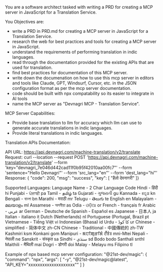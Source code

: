 You are a software architect tasked with writing a PRD for creating a MCP server in JavaScript for a Translation Service. 

You Objectives are: 
- write a PRD in PRD.md for creating a MCP server in JavaScript for a Translation Service.
- research the web for best practices and tools for creating a MCP server in JavaScript.
- understand the requirements of performing translation in indic languages.
- read through the documentation provided for the existing APIs that are used for translation.
- find best practices for documentation of this MCP server. 
- write down the documenation on how to use this mcp server in editors and tools like Claude, GPT, Windsurf, Cursor, etc. in the JSON configuration format as per the mcp server documentation.
- code should be built with npx compatability so its easier to integrate in AI tools
- name the MCP server as "Devnagri MCP - Translation Service".

MCP Server Capabilities:
- Provide base translation to llm for accuracy which llm can use to generate accurate translations in indic languages.
- Provide literal translations in indic languages.


Translation APIs Documentation:

API URL: https://api.devnagri.com/machine-translation/v2/translate
Request: curl --location --request POST 'https://api.devnagri.com/machine-translation/v2/translate' 
          --form 'key="devnagri_7e046d442cad11f0b95f42010aa00fc7"' 
          --form 'sentence="Hello Devnagri"' 
          --form 'src_lang="en"'
          --form 'dest_lang="hi"'  
Response: { "code": 200, "msg": "success", "key": [ "हैलो देवनागरी" ]}


Supported Languages:
Language Name	- 2 Char Language Code
Hindi - हिंदी	hi
Punjabi - ਪੰਜਾਬੀ	pa
Tamil - தமிழ்	ta
Gujarati - ગુજરાતી	gu
Kannada - ಕನ್ನಡ	kn
Bengali - বাংলা	bn
Marathi - मराठी	mr
Telugu - తెలుగు	te
English	en
Malayalam - മലയാളം	ml
Assamese - অসমীয়া	as
Odia - ଓଡ଼ିଆ	or
French - français	fr
Arabic - عربى	ar
German - Deutsche	de
Spanish - Español	es
Japanese - 日本人	ja
Italian - italiano	it
Dutch (Netherlands)	nl
Portuguese (Portugal, Brazil	pt
Vietnamese - Tiếng Việt	vi
Indonesian (Bhasa)	id
Urdu - کا کوڈ	ur
Chinese - simplified - 简体中文	zh-CN
Chinese - Traditional - 中國傳統的	zh-TW
Kashmiri	ksm
Konkani	gom
Manipuri - ꯃꯅꯤꯄꯨꯔꯤꯗꯥ ꯂꯩꯕꯥ꯫	mni-Mtei
Nepali - नेपाली	ne
Sanskrit - संस्कृत	sa
Sindhi - سنڌي‎	sd
Bodo	bodo
Santhali	snthl
Maithili - मैथिली	mai
Dogri - डोगरी	doi
Malay - Melayu	ms
Filipino	tl


Example of npx based mcp server configuration:
"@21st-dev/magic": {
  "command": "npx",
  "args": [
    "-y",
    "@21st-dev/magic@latest",
    "API_KEY=\"xxxxxxxxxxxxxxxxxxxx\""
  ]
}